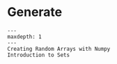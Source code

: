 # Generate

```{toctree}
---
maxdepth: 1
---
Creating Random Arrays with Numpy
Introduction to Sets
```
